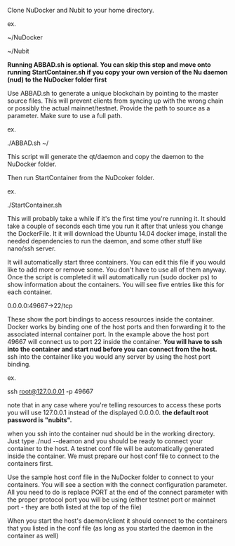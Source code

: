 Clone NuDocker and Nubit to your home directory. 

ex. 

~/NuDocker 

~/Nubit

**Running ABBAD.sh is optional. You can skip this step and move onto running StartContainer.sh if you copy your own version of the Nu daemon (nud) to the NuDocker folder first**

Use ABBAD.sh to generate a unique blockchain by pointing to the master source files. This will prevent clients from syncing up with the wrong chain or possibly the actual mainnet/testnet. Provide the path to source as a parameter. Make sure to use a full path.

ex. 

./ABBAD.sh ~/<Path to nubit source>


This script will generate the qt/daemon and copy the daemon to the NuDocker folder.

Then run StartContainer from the NuDcoker folder.

ex.

./StartContainer.sh

This will probably take a while if it's the first time you're running it. It should take a couple of seconds each time you run it after that unless you change the DockerFile. It it will download the Ubuntu 14.04 docker image, install the needed dependencies to run the daemon, and some other stuff like nano/ssh server.


It will automatically start three containers. You can edit this file if you would like to add more or remove some. You don't have to use all of them anyway. Once the script is completed it will automatically run (sudo docker ps) to show information about the containers. You will see five entries like this for each container.

0.0.0.0:49667->22/tcp

These show the port bindings to access resources inside the container. Docker works by binding one of the host ports and then forwarding it to the associated internal container port. In the example above the host port 49667 will connect us to port 22 inside the container. **You will have to ssh into the container and start nud before you can connect from the host.** ssh into the container like you would any server by using the host port binding.

ex.

ssh root@127.0.0.01 -p 49667

note that in any case where you're telling resources to access these ports you will use 127.0.0.1 instead of the displayed 0.0.0.0. **the default root password is "nubits".**

when you ssh into the container nud should be in the working directory. Just type ./nud --deamon and you should be ready to connect your container to the host. A testnet conf file will be automatically generated inside the container. We must prepare our host conf file to connect to the containers first.

Use the sample host conf file in the NuDocker folder to connect to your containers. You will see a section with the connect configuration parameter. All you need to do is replace PORT at the end of the connect parameter with the proper protocol port you will be using (either testnet port or mainnet port - they are both listed at the top of the file)

When you start the host's daemon/client it should connect to the containers that you listed in the conf file (as long as you started the daemon in the container as well)